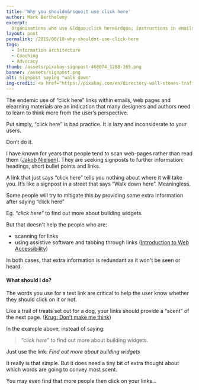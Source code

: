 ```yaml
---
title: 'Why you shouldn&rsquo;t use click here'
author: Mark Berthelemy
excerpt:
  Organisations who use &ldquo;click here&rdquo; instructions in emails, web pages and elearning need to learn to think from the user&rsquo;s perspective
layout: post
permalink: /2015/08/10-why-shouldnt-use-click-here
tags:
  - Information architecture
  - Coaching
  - Advocacy
thumb: /assets/pixabay-signpost-468074_1280-165.png
banner: /assets/signpost.png
alt: Signpost saying "walk down"
img-credit: <a href="https://pixabay.com/en/directory-wall-stones-traffic-sign-468074/" target="_blank">Pixabay</a>
---
```

The endemic use of &ldquo;click here&rdquo; links within emails, web pages and elearning materials are an indication that many designers and authors need to learn to think more from the user&rsquo;s perspective.

Put simply, &ldquo;click here&rdquo; is bad practice. It is lazy and inconsiderate to your users.

Don&rsquo;t do it.

I have known for years that people tend to scan web-pages rather than read them (<a href="http://www.nngroup.com/articles/how-users-read-on-the-web/" target="_blank">Jakob Nielsen</a>). They are seeking signposts to further information: headings, short bullet points and links.

A link that just says &ldquo;click here&rdquo; tells you nothing about where it will take you. It&rsquo;s like a signpost in a street that says &ldquo;Walk down here&rdquo;. Meaningless.

Some people will try to mitigate this by providing some extra information after saying &ldquo;click here&rdquo;

Eg. *&ldquo;click here&rdquo;* to find out more about building widgets.

But that doesn't help the people who are:

- scanning for links
- using assistive software and tabbing through links (<a href="https://www.w3.org/WAI/intro/accessibility.php" target="_blank">Introduction to Web Accessibility</a>)

In both cases, that extra information is redundant as it won't be seen or heard.

#### What should I do?

The words you use for a text link are critical to help the user know whether they should click on it or not.

Like a trail of treats set out for a dog, your links should provide a &ldquo;scent&rdquo; of the next page. (<a href="http://www.sensible.com/dmmt.html" target="_blank">Krug: Don&rsquo;t make me think</a>)

In the example above, instead of saying:

> *&ldquo;click here&rdquo;* to find out more about building widgets.

Just use the link: *Find out more about building widgets*

It really is that simple. But it does need a tiny bit of extra thought about which words are going to convey most scent.

You may even find that more people then click on your links...
